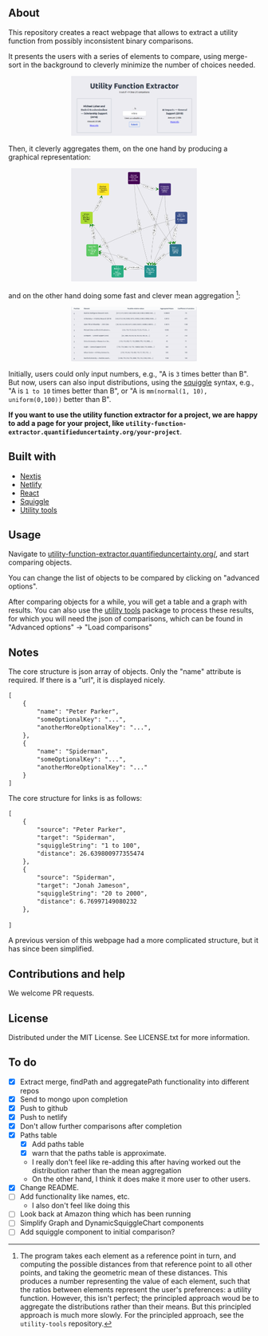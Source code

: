 ## About

This repository creates a react webpage that allows to extract a utility function from possibly inconsistent binary comparisons.

It presents the users with a series of elements to compare, using merge-sort in the background to cleverly minimize the number of choices needed.

<p align="center">
  <img width="50%" height="50%" src="./public/example-prompt.png">
</p>

Then, it cleverly aggregates them, on the one hand by producing a graphical representation:

<p align="center">
  <img width="50%" height="50%" src="./public/example-graph.png">
</p>

and on the other hand doing some fast and clever mean aggregation [^1]:

<p align="center">
  <img width="50%" height="50%" src="./public/example-table.png">
</p>

Initially, users could only input numbers, e.g., "A is `3` times better than B". But now, users can also input distributions, using the [squiggle](https://www.squiggle-language.com/) syntax, e.g., "A is `1 to 10` times better than B", or "A is `mm(normal(1, 10), uniform(0,100))` better than B".

**If you want to use the utility function extractor for a project, we are happy to add a page for your project, like `utility-function-extractor.quantifieduncertainty.org/your-project`**.

## Built with

- [Nextjs](https://nextjs.org/)
- [Netlify](https://github.com/netlify/netlify-plugin-nextjs/#readme)
- [React](https://reactjs.org/)
- [Squiggle](https://www.squiggle-language.com/)
- [Utility tools](https://github.com/quantified-uncertainty/utility-function-extractor/tree/master/packages/utility-tools)

## Usage

Navigate to [utility-function-extractor.quantifieduncertainty.org/](https://utility-function-extractor.quantifieduncertainty.org/), and start comparing objects.

You can change the list of objects to be compared by clicking on "advanced options".

After comparing objects for a while, you will get a table and a graph with results. You can also use the [utility tools](https://github.com/quantified-uncertainty/utility-function-extractor/tree/master/packages/utility-tools) package to process these results, for which you will need the json of comparisons, which can be found in "Advanced options" -> "Load comparisons"

## Notes

The core structure is json array of objects. Only the "name" attribute is required. If there is a "url", it is displayed nicely.

```
[
    {
        "name": "Peter Parker",
        "someOptionalKey": "...",
        "anotherMoreOptionalKey": "...",
    },
    {
        "name": "Spiderman",
        "someOptionalKey": "...",
        "anotherMoreOptionalKey": "..."
    }
]
```

The core structure for links is as follows:

```
[
    {
        "source": "Peter Parker",
        "target": "Spiderman",
        "squiggleString": "1 to 100",
        "distance": 26.639800977355474
    },
    {
        "source": "Spiderman",
        "target": "Jonah Jameson",
        "squiggleString": "20 to 2000",
        "distance": 6.76997149080232
    },

]
```

A previous version of this webpage had a more complicated structure, but it has since been simplified.

## Contributions and help

We welcome PR requests.

## License

Distributed under the MIT License. See LICENSE.txt for more information.

## To do

- [x] Extract merge, findPath and aggregatePath functionality into different repos
- [x] Send to mongo upon completion
- [x] Push to github
- [x] Push to netlify
- [x] Don't allow further comparisons after completion
- [x] Paths table
  - [x] Add paths table
  - [x] warn that the paths table is approximate.
  - I really don't feel like re-adding this after having worked out the distribution rather than the mean aggregation
  - On the other hand, I think it does make it more user to other users.
- [x] Change README.
- [ ] Add functionality like names, etc.
  - I also don't feel like doing this
- [ ] Look back at Amazon thing which has been running
- [ ] Simplify Graph and DynamicSquiggleChart components
- [ ] Add squiggle component to initial comparison?

[^1]: The program takes each element as a reference point in turn, and computing the possible distances from that reference point to all other points, and taking the geometric mean of these distances. This produces a number representing the value of each element, such that the ratios between elements represent the user's preferences: a utility function. However, this isn't perfect; the principled approach woud be to aggregate the distributions rather than their means. But this principled approach is much more slowly. For the principled approach, see the `utility-tools` repository.
